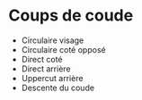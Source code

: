 # Coups de coude
- Circulaire visage
- Circulaire coté opposé
- Direct coté
- Direct arrière
- Uppercut arrière
- Descente du coude
